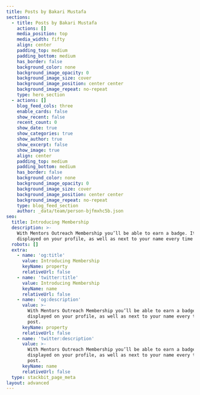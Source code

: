```yaml
---
title: Posts by Bakari Mustafa
sections:
  - title: Posts by Bakari Mustafa
    actions: []
    media_position: top
    media_width: fifty
    align: center
    padding_top: medium
    padding_bottom: medium
    has_border: false
    background_color: none
    background_image_opacity: 0
    background_image_size: cover
    background_image_position: center center
    background_image_repeat: no-repeat
    type: hero_section
  - actions: []
    blog_feed_cols: three
    enable_cards: false
    show_recent: false
    recent_count: 0
    show_date: true
    show_categories: true
    show_author: true
    show_excerpt: false
    show_image: true
    align: center
    padding_top: medium
    padding_bottom: medium
    has_border: false
    background_color: none
    background_image_opacity: 0
    background_image_size: cover
    background_image_position: center center
    background_image_repeat: no-repeat
    type: blog_feed_section
    author: _data/team/person-bjfmxhc5b.json
seo:
  title: Introducing Membership
  description: >-
    With Mentors Outreach Membership you’ll be able to earn a badge. It’s
    displayed on your profile, as well as next to your name every time you post.
  robots: []
  extra:
    - name: 'og:title'
      value: Introducing Membership
      keyName: property
      relativeUrl: false
    - name: 'twitter:title'
      value: Introducing Membership
      keyName: name
      relativeUrl: false
    - name: 'og:description'
      value: >-
        With Mentors Outreach Membership you’ll be able to earn a badge. It’s
        displayed on your profile, as well as next to your name every time you
        post.
      keyName: property
      relativeUrl: false
    - name: 'twitter:description'
      value: >-
        With Mentors Outreach Membership you’ll be able to earn a badge. It’s
        displayed on your profile, as well as next to your name every time you
        post.
      keyName: name
      relativeUrl: false
  type: stackbit_page_meta
layout: advanced
---
```

